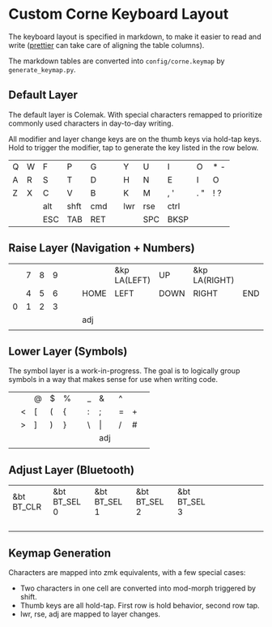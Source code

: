 # Custom Corne Keyboard Layout

The keyboard layout is specified in markdown, to make it easier to read and write
([prettier](https://prettier.io) can take care of aligning the table columns).

The markdown tables are converted into `config/corne.keymap` by `generate_keymap.py`.

## Default Layer

The default layer is Colemak. With special characters remapped to prioritize
commonly used characters in day-to-day writing.

All modifier and layer change keys are on the thumb keys via hold-tap keys.
Hold to trigger the modifier, tap to generate the key listed in the row below.

|     |     |     |      |     |     |     |     |      |     |      |
| --- | --- | --- | ---- | --- | --- | --- | --- | ---- | --- | ---- |
| Q   | W   | F   | P    | G   |     | Y   | U   | I    | O   | \* - |
| A   | R   | S   | T    | D   |     | H   | N   | E    | I   | O    |
| Z   | X   | C   | V    | B   |     | K   | M   | , '  | . " | ! ?  |
|     |     | alt | shft | cmd |     | lwr | rse | ctrl |     |      |
|     |     | ESC | TAB  | RET |     |     | SPC | BKSP |     |      |

## Raise Layer (Navigation + Numbers)

|     |     |     |     |     |     |      |              |      |               |     |
| --- | --- | --- | --- | --- | --- | ---- | ------------ | ---- | ------------- | --- |
|     | 7   | 8   | 9   |     |     |      | &kp LA(LEFT) | UP   | &kp LA(RIGHT) |     |
|     | 4   | 5   | 6   |     |     | HOME | LEFT         | DOWN | RIGHT         | END |
| 0   | 1   | 2   | 3   |     |     |      |              |      |               |     |
|     |     |     |     |     |     | adj  |              |      |               |     |
|     |     |     |     |     |     |      |              |      |               |     |

## Lower Layer (Symbols)

The symbol layer is a work-in-progress. The goal is to logically group symbols in a way
that makes sense for use when writing code.

|     |     |     |     |     |     |     |     |     |     |     |
| --- | --- | --- | --- | --- | --- | --- | --- | --- | --- | --- |
|     |     | @   | $   | %   |     | \_  | &   | ^   |     |     |
|     | <   | [   | (   | {   |     | :   | ;   | =   | +   |     |
|     | >   | ]   | )   | }   |     | \   | \|  | /   | #   |     |
|     |     |     |     |     |     |     | adj |     |     |     |
|     |     |     |     |     |     |     |     |     |     |     |

## Adjust Layer (Bluetooth)

|            |              |              |              |              |     |     |     |     |     |     |
| ---------- | ------------ | ------------ | ------------ | ------------ | --- | --- | --- | --- | --- | --- |
| &bt BT_CLR | &bt BT_SEL 0 | &bt BT_SEL 1 | &bt BT_SEL 2 | &bt BT_SEL 3 |     |     |     |     |     |     |
|            |              |              |              |              |     |     |     |     |     |     |
|            |              |              |              |              |     |     |     |     |     |     |
|            |              |              |              |              |     |     |     |     |     |     |
|            |              |              |              |              |     |     |     |     |     |     |

## Keymap Generation

Characters are mapped into zmk equivalents, with a few special cases:

- Two characters in one cell are converted into mod-morph triggered by shift.
- Thumb keys are all hold-tap. First row is hold behavior, second row tap.
- lwr, rse, adj are mapped to layer changes.
